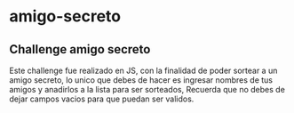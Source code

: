 # amigo-secreto

<h2>Challenge amigo secreto</h2>

<p>Este challenge fue realizado en JS, con la finalidad de poder sortear a un amigo secreto, lo unico que debes de hacer es ingresar nombres de tus amigos y anadirlos a la lista para ser sorteados, Recuerda que no debes de dejar campos vacios para que puedan ser validos.</p>
